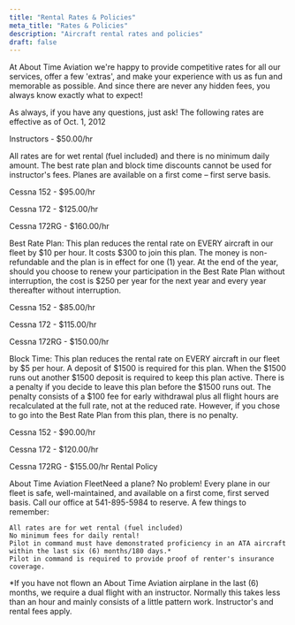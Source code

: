 ```yaml
---
title: "Rental Rates & Policies"
meta_title: "Rates & Policies"
description: "Aircraft rental rates and policies"
draft: false
---
```



At About Time Aviation we're happy to provide competitive rates for all our services, offer a few 'extras', and make your experience with us as fun and memorable as possible. And since there are never any hidden fees, you always know exactly what to expect!

As always, if you have any questions, just ask!
The following rates are effective
as of Oct. 1, 2012

Instructors - $50.00/hr

All rates are for wet rental (fuel included) and there is no minimum daily amount. The best rate plan and block time discounts cannot be used for instructor's fees. Planes are available on a first come – first serve basis.

Cessna 152 - $95.00/hr

Cessna 172 - $125.00/hr

Cessna 172RG - $160.00/hr

Best Rate Plan: This plan reduces the rental rate on EVERY aircraft in our fleet by $10 per hour. It costs $300 to join this plan. The money is non-refundable and the plan is in effect for one (1) year. At the end of the year, should you choose to renew your participation in the Best Rate Plan without interruption, the cost is $250 per year for the next year and every year thereafter without interruption.

Cessna 152 - $85.00/hr

Cessna 172 - $115.00/hr

Cessna 172RG - $150.00/hr

Block Time: This plan reduces the rental rate on EVERY aircraft in our fleet by $5 per hour. A deposit of $1500 is required for this plan. When the $1500 runs out another $1500 deposit is required to keep this plan active. There is a penalty if you decide to leave this plan before the $1500 runs out. The penalty consists of a $100 fee for early withdrawal plus all flight hours are recalculated at the full rate, not at the reduced rate. However, if you chose to go into the Best Rate Plan from this plan, there is no penalty.

Cessna 152 - $90.00/hr

Cessna 172 - $120.00/hr

Cessna 172RG - $155.00/hr
Rental Policy

About Time Aviation FleetNeed a plane? No problem! Every plane in our fleet is safe, well-maintained, and available on a first come, first served basis. Call our office at 541-895-5984 to reserve.
A few things to remember:

    All rates are for wet rental (fuel included)
    No minimum fees for daily rental!
    Pilot in command must have demonstrated proficiency in an ATA aircraft within the last six (6) months/180 days.*
    Pilot in command is required to provide proof of renter's insurance coverage.

*If you have not flown an About Time Aviation airplane in the last (6) months, we require a dual flight with an instructor. Normally this takes less than an hour and mainly consists of a little pattern work. Instructor's and rental fees apply.
